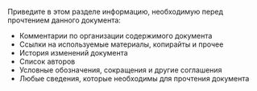 Приведите в этом разделе информацию, необходимую перед прочтением данного документа:

- Комментарии по организации содержимого документа  
- Ссылки на используемые материалы, копирайты и прочее  
- История изменений документа  
- Список авторов  
- Условные обозначения, сокращения и другие соглашения  
- Любые сведения, которые необходимы для прочтения документа  